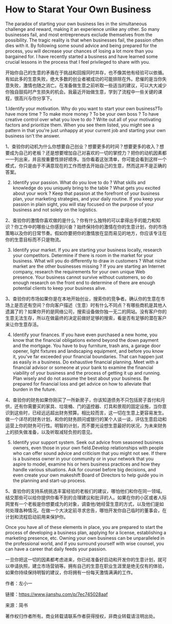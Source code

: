 # How to Starat Your Own Business

The paradox of starting your own business lies in the simultaneous challenge and reward, making it an experience unlike any other. So many businesses fail, and most entrepreneurs exclude themselves from the possibility. The tragic reality is that when businesses fail, the passion often dies with it. By following some sound advice and being prepared for the process, you will decrease your chances of losing a lot more than you bargained for. I have recently started a business and have learned some crucial lessons in the process that I feel privileged to share with you.

开始你自己的生意的矛盾在于挑战和回报同时并存，也不像其他有经验可以依循。有如此多的生意失败，绝大多数的创业者被成功的可能排除在外。悲催的是当你失意失败，激情也随之消亡。在准备做生意之前听取一些适当的建议，可以大大减少你独自鼓捣时产生损失的机会。我最近开始做生意，学到了流程中一些关键的课程，很高兴与你分享下。

1.Identify your motivation. Why do you want to start your own business?To have more time ? To make more money ? To be your own boss ? To have creative control over what you love to do ? Write out all of your motivating factors and prioritize them. When you see them listed, you might see a pattern in that you're just unhappy at your current job and starting your own business isn't the answer.

1、查验你的动机为什么你想要自己创业？想要更多的时间？想要更多的收入？想要成为自己的老板？还是想要增加自己对喜欢的一切的掌控力？把你的动机因素都一一列出来，并且按重要性排好顺序。当你看着这张清单，你可能会看到这样一个模式，你只是由于不满意现在的工作而想去开始自己的生意，然而这并不是正确的答案。

2. Identify your passion. What do you love to do ? What skills and knowledge do you uniquely bring to the table ? What gets you excited about your work ? Keep that passion at the forefront of your business plan, your marketing strategies, and your daily routine. If you keep your passion in plain sight, you will stay focused on the purpose of your business and not solely on the logistics.

2、查验你的激情你喜欢做的是什么？你有什么独特的可以拿得出手的能力和知识？你工作中的哪些让你感到兴奋？始终保持你的激情在你的生意计划，你的市场策略以及你的日常节奏。假如你要把你的激情放在显而易见的地方，你应该专注在你的生意目标而不只是物流。

3. Identify your market. If you are starting your business locally, research your competitors. Determine if there is room in the market for your business. What will you do differently to draw in customers ? What niche market are the other businesses missing ? If you are starting an Internet company, research the requirements for your own unique Web presence. Your business cannot survive without customers, so do enough research on the front end to determine of there are enough potential clients to keep your business alive.

3、查验你的市场如果你是在本地开始创业，搜索你的竞争者。确认你的生意在市场上是否还有空间？你向客户描述（生意）时有什么不同点？有哪些商机是其他人遗漏了的？如果你开的是网络公司，搜索设备做你独一无二的网站。没有客户你的生意无法生存，所以在做最终的决定前做好足够的搜索，看是否有足够的潜在客户来让你生意存活。

4. Identify your finances. If you have even purchased a new home, you know that the financial obligations extend beyond the down payment and the mortgage. You have to buy furniture, trash ans, a garage door opener, light fixtures and landscaping equipment, and before you know it, you've far exceeded your financial boundaries. That can happen just as easily in a business. Do exhaustive financial planning. Meet with a financial advisor or someone at your bank to examine the financial viability of your business and the process of getting it up and running. Plan wisely and do not assume the best about your business. Be prepared for financial loss and get advice on how to alleviate that burden in the future.

4、查验你的财务如果你刚买了一所新房子，你该知道债务不只包括房子首付和月供，还有你需要买的家具、垃圾桶、门的遥控器、灯具和景观的固定设施，当你意识到这些时，已经远远超出财务预算。相比较而言，这一切在生意上更容易发生。做一个详尽的财务计划，和你的财务顾问或银行的某个人谈一谈，评估生意启动和运营上你的财务可行性。明智的计划，而不要光设想生意最好的状况，为未来财务上的损失做准备，以及听取减轻负担的意见。

5. Identify your support system. Seek out advice from seasoned business owners, even those in your own field.Develop relationships with people who can offer sound advice and criticism that you might not see. If there is a business owner in your community or in your network that you aspire to model, examine his or hers business practices and how they handle various situations. Ask for counsel before big decisions, and even create your own makeshift Board of Directors to help guide you in the planning and start-up process.

5、查验你的支持系统挑选丰富经验的老板们的建议，哪怕他们和你在同一领域。结交那些可以给你提供你看不到的合理建议和批评的人。如果在你的小区或者人际网里有一个老板是你想要成为的对象，调查他/她经营生意的方式，以及他们是如何处理各种情况。在做一个大决定前寻求忠告，哪怕开发你自己临时的董事会，在计划和流程启动前用来保护你。

Once you have all of these elements in place, you are prepared to start the process of developing a business plan, applying for a license, establishing a marketing presence, etc. Owning your own business can be unparalleled in the professional world, and if you surround yourself with wise counsel, you can have a career that daily feeds your passion.

一旦你把这一切的因素都考虑进来，你已经准备好启动和开发你的生意计划，就可以申请执照，建立市场营销等。拥有自己的生意在职业生涯里是绝无仅有的体验，如果你持续保持明智的建议，你将拥有一份每天激情满满的工作。

作者：左小一

链接：https://www.jianshu.com/p/7ec745028aaf

来源：简书

著作权归作者所有。商业转载请联系作者获得授权，非商业转载请注明出处。